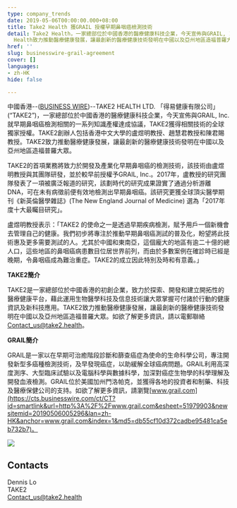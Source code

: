 ```yaml
---
type: company_trends
date: 2019-05-06T00:00:00.000+08:00
title: Take2 Health 獲GRAIL 授權早期鼻咽癌檢測技術
detail: Take2 Health，一家總部位於中國香港的醫療健康科技企業，今天宣佈與GRAIL, Inc. 就早期鼻咽癌檢測相關的一系列知識產權達成協議，獲得相關技術的全球獨家授權。Take2
  Health致力推動醫療健康發展，讓最創新的醫療健康技術發明在中國以及亞州地區造福普羅大眾。
href: ''
slug: businesswire-grail-agreement
cover: []
languages:
- zh-HK
hide: false

---
```

中國香港--([BUSINESS WIRE](https://www.businesswire.com/))--TAKE2 HEALTH LTD. 「得易健康有限公司」 (“TAKE2”)，一家總部位於中國香港的醫療健康科技企業，今天宣佈與GRAIL, Inc. 就早期鼻咽癌檢測相關的一系列知識產權達成協議，TAKE2獲得相關技術的全球獨家授權。TAKE2創辦人包括香港中文大學的盧煜明教授、趙慧君教授和陳君賜教授。TAKE2致力推動醫療健康發展，讓最創新的醫療健康技術發明在中國以及亞州地區造福普羅大眾。

TAKE2的首項業務將致力於開發及產業化早期鼻咽癌的檢測技術，該技術由盧煜明教授與其團隊研發，並於較早前授權予GRAIL, Inc.。2017年，盧教授的研究團隊發表了一項被廣泛報道的研究，該劃時代的研究成果證實了通過分析游離DNA，可在未有病徵前便有效地檢測出早期鼻咽癌。該研究更獲全球頂尖醫學期刊《新英倫醫學雜誌》(The New England Journal of Medicine) 選為「2017年度十大最矚目研究」。

盧煜明教授表示：「TAKE2 的使命之一是透過早期疾病檢測，賦予用戶一個新機會去管理自己的健康。我們初步將專注於推動早期鼻咽癌測試的普及化，盼望將此技術惠及更多需要測試的人。尤其於中國和東南亞，這個龐大的地區有逾二十億的總人口，這些地區的鼻咽癌病患數目位居世界前列，而由於多數案例在確診時已經是晚期，令鼻咽癌成為難治重症。TAKE2的成立因此特別及時和有意義。」

**TAKE2簡介**

TAKE2是一家總部位於中國香港的初創企業，致力於探索、開發和建立開拓性的醫療健康平台，藉此運用生物醫學科技及信息技術讓大眾掌握可付諸於行動的健康資訊及新科技應用。TAKE2致力推動醫療健康發展，讓最創新的醫療健康技術發明在中國以及亞州地區造福普羅大眾。如欲了解更多資訊，請以電郵聯絡 Contact_us@take2.health。

**GRAIL簡介**

GRAIL是一家以在早期可治癒階段診斷和篩查癌症為使命的生命科學公司，專注開發新型多癌種檢測技術，及早發現癌症，以助緩解全球癌病問題。GRAIL利用高深度測序、大型臨床試驗以及電腦科學與數據科學，加深對癌症生物學的科學理解及開發血液檢測。GRAIL位於美國加州門洛帕克，並獲得各地的投資者和制藥、科技及醫療保健公司的支持。如欲了解更多資訊，請瀏覽[www.grail.com](https://cts.businesswire.com/ct/CT?id=smartlink&url=http%3A%2F%2Fwww.grail.com&esheet=51979903&newsitemid=20190506005296&lan=zh-HK&anchor=www.grail.com&index=1&md5=db55cf10d372cadbe95481ca5eb732b7)。

![](https://cts.businesswire.com/ct/CT?id=bwnews&sty=20190506005296r1&sid=web02&distro=nx&lang=zh-HK)

## Contacts

Dennis Lo  
TAKE2  
[Contact_us@take2.health](mailto:Contact_us@take2.health)